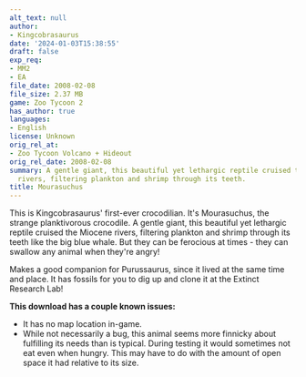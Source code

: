 ```yaml
---
alt_text: null
author:
- Kingcobrasaurus
date: '2024-01-03T15:38:55'
draft: false
exp_req:
- MM2
- EA
file_date: 2008-02-08
file_size: 2.37 MB
game: Zoo Tycoon 2
has_author: true
languages:
- English
license: Unknown
orig_rel_at:
- Zoo Tycoon Volcano + Hideout
orig_rel_date: 2008-02-08
summary: A gentle giant, this beautiful yet lethargic reptile cruised the Miocene
  rivers, filtering plankton and shrimp through its teeth.
title: Mourasuchus
---
```

This is Kingcobrasaurus' first-ever crocodilian. It's Mourasuchus, the strange planktivorous crocodile. A gentle giant, this beautiful yet lethargic reptile cruised the Miocene rivers, filtering plankton and shrimp through its teeth like the big blue whale. But they can be ferocious at times - they can swallow any animal when they're angry!

Makes a good companion for Purussaurus, since it lived at the same time and place. It has fossils for you to dig up and clone it at the Extinct Research Lab!

**This download has a couple known issues:**
- It has no map location in-game.
- While not necessarily a bug, this animal seems more finnicky about fulfilling its needs than is typical. During testing it would sometimes not eat even when hungry. This may have to do with the amount of open space it had relative to its size.